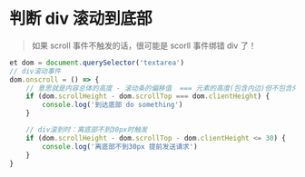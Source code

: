 # 判断 div 滚动到底部

> 如果 scroll 事件不触发的话，很可能是 scorll 事件绑错 div 了！

```js
et dom = document.querySelector('textarea')
// div滚动事件
dom.onscroll = () => {
	// 意思就是内容总体的高度 - 滚动条的偏移值  === 元素的高度(包含内边)但不包含外边距，边框，以及滚动条
	if (dom.scrollHeight - dom.scrollTop === dom.clientHeight) {
		console.log('到达底部 do something')
	}

	// div滚到时：离底部不到30px时触发
	if (dom.scrollHeight - dom.scrollTop - dom.clientHeight <= 30) {
		console.log('离底部不到30px 提前发送请求')
	}
}
```
